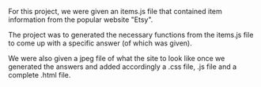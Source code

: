 For this project, we were given an items.js file that contained item information from the popular website "Etsy".

The project was to generated the necessary functions from the items.js file to come up with a specific answer (of which was given).

We were also given a jpeg file of what the site to look like once we generated the answers and added accordingly a .css file, .js file and a complete .html file. 
